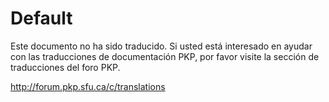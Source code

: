 # Default

Este documento no ha sido traducido. Si usted está interesado en ayudar con las traducciones de documentación PKP, por favor visite la sección de traducciones del foro PKP.

http://forum.pkp.sfu.ca/c/translations
